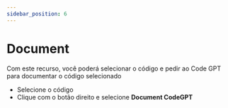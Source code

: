 ```yaml
---
sidebar_position: 6
---
```


# Document

Com este recurso, você poderá selecionar o código e pedir ao Code GPT para documentar o código selecionado

- Selecione o código
- Clique com o botão direito e selecione **Document CodeGPT**
